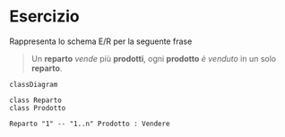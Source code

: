 # Esercizio

Rappresenta lo schema E/R per la seguente frase

> Un **reparto** _vende_ più **prodotti**, ogni **prodotto** _è venduto_ in un solo **reparto**.

```mermaid
classDiagram

class Reparto
class Prodotto

Reparto "1" -- "1..n" Prodotto : Vendere
```